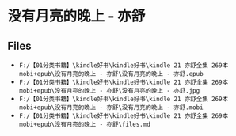 # 没有月亮的晚上 - 亦舒

## Files

- `F:/【01分类书籍】\kindle好书\kindle好书\kindle 21 亦舒全集 269本 mobi+epub\没有月亮的晚上 - 亦舒\没有月亮的晚上 - 亦舒.epub`
- `F:/【01分类书籍】\kindle好书\kindle好书\kindle 21 亦舒全集 269本 mobi+epub\没有月亮的晚上 - 亦舒\没有月亮的晚上 - 亦舒.jpg`
- `F:/【01分类书籍】\kindle好书\kindle好书\kindle 21 亦舒全集 269本 mobi+epub\没有月亮的晚上 - 亦舒\没有月亮的晚上 - 亦舒.mobi`
- `F:/【01分类书籍】\kindle好书\kindle好书\kindle 21 亦舒全集 269本 mobi+epub\没有月亮的晚上 - 亦舒\files.md`
